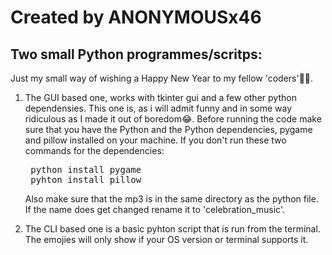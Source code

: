 # Created by ANONYMOUSx46

## Two small Python programmes/scritps:

Just my small way of wishing a Happy New Year to my fellow 'coders'🎉🎉.

1) The GUI based one, works with tkinter gui and a few other python dependensies. This one is, as i will admit funny and in some way ridiculous as I made it out of boredom😂.
   Before running the code make sure that you have the Python and the Python dependencies, pygame and pillow installed on your machine. If you don't run these two commands for the dependencies:
   <pre>
    python install pygame
    pyhton install pillow
   </pre>
    Also make sure that the mp3 is in the same directory as the python file. If the name does get changed rename it to 'celebration_music'.
  
  

3) The CLI based one is a basic pyhton script that is run from the terminal. The emojies will only show if your OS version or terminal supports it.
